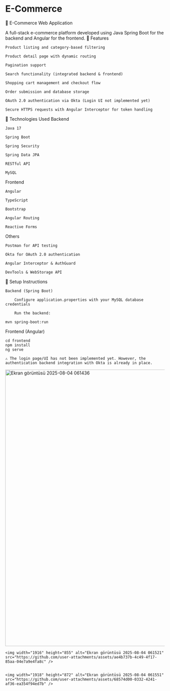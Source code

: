 ﻿# E-Commerce
🛒 E-Commerce Web Application

A full-stack e-commerce platform developed using Java Spring Boot for the backend and Angular for the frontend.
🚀 Features

    Product listing and category-based filtering

    Product detail page with dynamic routing

    Pagination support

    Search functionality (integrated backend & frontend)

    Shopping cart management and checkout flow

    Order submission and database storage

    OAuth 2.0 authentication via Okta (Login UI not implemented yet)

    Secure HTTPS requests with Angular Interceptor for token handling

🧰 Technologies Used
Backend

    Java 17

    Spring Boot

    Spring Security

    Spring Data JPA

    RESTful API

    MySQL

Frontend

    Angular

    TypeScript

    Bootstrap

    Angular Routing

    Reactive Forms

Others

    Postman for API testing

    Okta for OAuth 2.0 authentication

    Angular Interceptor & AuthGuard

    DevTools & WebStorage API

🔧 Setup Instructions

    Backend (Spring Boot)

        Configure application.properties with your MySQL database credentials

        Run the backend:

    mvn spring-boot:run

Frontend (Angular)

    cd frontend
    npm install
    ng serve

    ⚠️ The login page/UI has not been implemented yet. However, the authentication backend integration with Okta is already in place.


<img width="1917" height="872" alt="Ekran görüntüsü 2025-08-04 061436" src="https://github.com/user-attachments/assets/3c8921c8-c503-4824-8d79-9ad62dcc4fb5" />


    <img width="1916" height="855" alt="Ekran görüntüsü 2025-08-04 061521" src="https://github.com/user-attachments/assets/ae4b737b-4c49-4f17-85aa-04e7a9e4fa8c" />


    <img width="1918" height="872" alt="Ekran görüntüsü 2025-08-04 061551" src="https://github.com/user-attachments/assets/68574d00-0332-4241-af36-ea354f94ed7b" />


